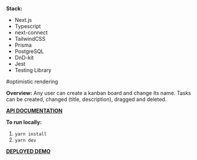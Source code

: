 **Stack:** 
* Next.js
* Typescript
* next-connect
* TailwindCSS
* Prisma
* PostgreSQL
* DnD-kit
* Jest
* Testing Library

#optimistic rendering

**Overview:** 
Any user can create a kanban board and change its name. Tasks can be created, changed (title, description), dragged and deleted.


**[API DOCUMENTATION](https://documenter.getpostman.com/view/21223247/2sA2r6Y4dP)**

**To run locally:**
1. `yarn install`
2. `yarn dev`

**[DEPLOYED DEMO](https://kanban-ashen-three.vercel.app/)**



